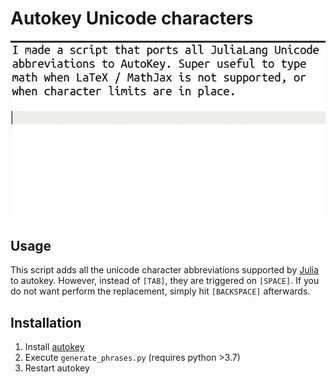 # Autokey Unicode characters

![demo](demo.gif)

## Usage

This script adds all the unicode character abbreviations supported by [Julia](https://docs.julialang.org/en/v1/manual/unicode-input/#Unicode-Input) to autokey. However, instead of `[TAB]`, they are triggered on `[SPACE]`. If you do not want perform the replacement, simply hit `[BACKSPACE]` afterwards.

## Installation

1. Install [autokey](https://github.com/autokey/autokey)
2. Execute `generate_phrases.py` (requires python >3.7)
3. Restart autokey
